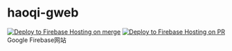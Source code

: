 # haoqi-gweb
[![Deploy to Firebase Hosting on merge](https://github.com/haoqi75/haoqi-gweb/actions/workflows/firebase-hosting-merge.yml/badge.svg)](https://github.com/haoqi75/haoqi-gweb/actions/workflows/firebase-hosting-merge.yml)
[![Deploy to Firebase Hosting on PR](https://github.com/haoqi75/haoqi-gweb/actions/workflows/firebase-hosting-pull-request.yml/badge.svg)](https://github.com/haoqi75/haoqi-gweb/actions/workflows/firebase-hosting-pull-request.yml)
Google Firebase网站
